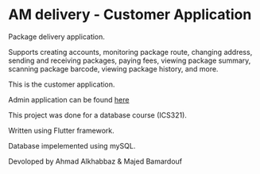 # AM delivery - Customer Application

Package delivery application.

Supports creating accounts, monitoring package route, changing address, sending and receiving packages, paying fees, viewing package summary, scanning package barcode, viewing package history, and more.

This is the customer application.

Admin application can be found [here](https://github.com/LoL-Troll/AM_Delivery_ADMIN) 

This project was done for a database course (ICS321).

Written using Flutter framework. 

Database impelemented using mySQL.


Devoloped by Ahmad Alkhabbaz & Majed Bamardouf
